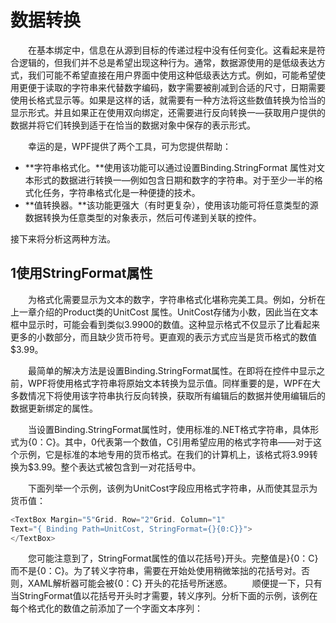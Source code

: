 # 数据转换

&emsp;&emsp;在基本绑定中，信息在从源到目标的传递过程中没有任何变化。这看起来是符合逻辑的，但我们并不总是希望出现这种行为。通常，数据源使用的是低级表达方式，我们可能不希望直接在用户界面中使用这种低级表达方式。例如，可能希望使用更便于读取的字符串来代替数字编码，数字需要被削减到合适的尺寸，日期需要使用长格式显示等。如果是这样的话，就需要有一种方法将这些数值转换为恰当的显示形式。并且如果正在使用双向绑定，还需要进行反向转换一—获取用户提供的数据并将它们转换到适于在恰当的数据对象中保存的表示形式。  

&emsp;&emsp;幸运的是，WPF提供了两个工具，可为您提供帮助：

* **字符串格式化。**使用该功能可以通过设置Binding.StringFormat 属性对文本形式的数据进行转换一—例如包含日期和数字的字符串。对于至少一半的格式化任务，字符串格式化是一种便捷的技术。
* **值转换器。**该功能更强大（有时更复杂），使用该功能可将任意类型的源数据转换为任意类型的对象表示，然后可传递到关联的控件。  

接下来将分析这两种方法。

## 1使用StringFormat属性

&emsp;&emsp;为格式化需要显示为文本的数字，字符串格式化堪称完美工具。例如，分析在上一章介绍的Product类的UnitCost 属性。UnitCost存储为小数，因此当在文本框中显示时，可能会看到类似3.9900的数值。这种显示格式不仅显示了比看起来更多的小数部分，而且缺少货币符号。更直观的表示方式应当是货币格式的数值$3.99。  

&emsp;&emsp;最简单的解决方法是设置Binding.StringFormat属性。在即将在控件中显示之前，WPF将使用格式字符串将原始文本转换为显示值。同样重要的是，WPF在大多数情况下将使用该字符串执行反向转换，获取所有编辑后的数据并使用编辑后的数据更新绑定的属性。  

&emsp;&emsp;当设置Binding.StringFormat属性时，使用标准的.NET格式字符串，具体形式为{0：C}。其中，0代表第一个数值，C引用希望应用的格式字符串——对于这个示例，它是标准的本地专用的货币格式。在我们的计算机上，该格式将3.99转换为$3.99。整个表达式被包含到一对花括号中。  

&emsp;&emsp;下面列举一个示例，该例为UnitCost字段应用格式字符串，从而使其显示为货币值：  

```C#
<TextBox Margin="5"Grid. Row="2"Grid. Column="1"
Text="{ Binding Path=UnitCost, StringFormat={}{0:C}}">
</TextBox>
```  

&emsp;&emsp;您可能注意到了，StringFormat属性的值以花括号}开头。完整值是}{0：C}而不是{0：C}。为了转义字符串，需要在开始处使用稍微笨拙的花括号对。否则，XAML解析器可能会被{0：C}
开头的花括号所迷惑。
&emsp;&emsp;顺便提一下，只有当StringFormat值以花括号开头时才需要，转义序列。分析下面的示例，该例在每个格式化的数值之前添加了一个字面文本序列：
